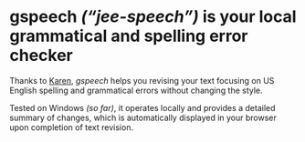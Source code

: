 # **gspeech** *(“jee-speech”)* is your local **g**rammatical and **spe**lling **e**rror **ch**ecker

Thanks to [Karen](https://huggingface.co/FPHam/Karen_TheEditor_V2_STRICT_Mistral_7B), *gspeech* helps you revising your text focusing on US English spelling and grammatical errors without changing the style.

Tested on Windows *(so far)*, it operates locally and provides a detailed summary of changes, which is automatically displayed in your browser upon completion of text revision.